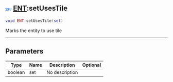 ## ![server](../../.gitbook/assets/server.png) [ENT](ent):setUsesTile

```lua
void ENT:setUsesTile(set)
```

Marks the entity to use tile

------
## Parameters

| Type   | Name | Description | Optional |
| ------ | ---- | ----------- | -------: |
| boolean | set | No description |  |

